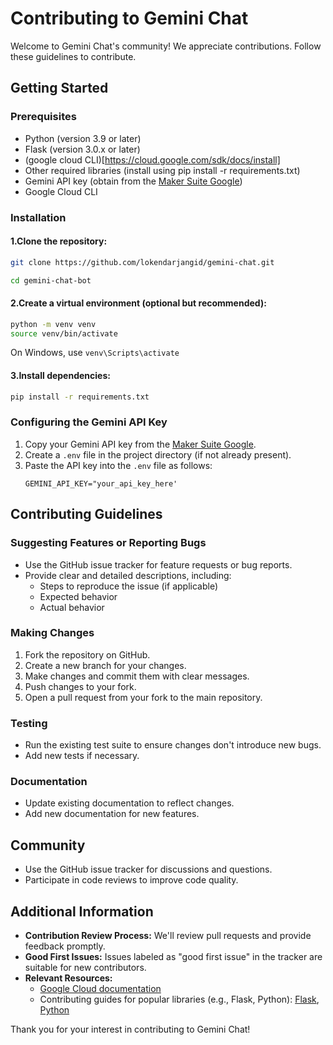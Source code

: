 # Contributing to Gemini Chat

Welcome to Gemini Chat's community! We appreciate contributions. Follow these guidelines to contribute.

## Getting Started

### Prerequisites

- Python (version 3.9 or later)
- Flask (version 3.0.x or later)
- (google cloud CLI)[https://cloud.google.com/sdk/docs/install]
- Other required libraries (install using pip install -r requirements.txt)
- Gemini API key (obtain from the [Maker Suite Google](https://makersuite.google.com/app/apikey))
- Google Cloud CLI
### Installation

#### 1.Clone the repository:
```Bash
git clone https://github.com/lokendarjangid/gemini-chat.git
```
```Bash
cd gemini-chat-bot
```

#### 2.Create a virtual environment (optional but recommended):
```Bash
python -m venv venv
source venv/bin/activate
```
 On Windows, use `venv\Scripts\activate`

#### 3.Install dependencies:
```Bash
pip install -r requirements.txt
```
### Configuring the Gemini API Key

1. Copy your Gemini API key from the [Maker Suite Google](https://makersuite.google.com/app/apikey).
2. Create a `.env` file in the project directory (if not already present).
3. Paste the API key into the `.env` file as follows:
    ```
    GEMINI_API_KEY="your_api_key_here'
    ```

## Contributing Guidelines

### Suggesting Features or Reporting Bugs

- Use the GitHub issue tracker for feature requests or bug reports.
- Provide clear and detailed descriptions, including:
    - Steps to reproduce the issue (if applicable)
    - Expected behavior
    - Actual behavior

### Making Changes

1. Fork the repository on GitHub.
2. Create a new branch for your changes.
3. Make changes and commit them with clear messages.
4. Push changes to your fork.
5. Open a pull request from your fork to the main repository.

### Testing

- Run the existing test suite to ensure changes don't introduce new bugs.
- Add new tests if necessary.

### Documentation

- Update existing documentation to reflect changes.
- Add new documentation for new features.

## Community

- Use the GitHub issue tracker for discussions and questions.
- Participate in code reviews to improve code quality.

## Additional Information

- **Contribution Review Process:** We'll review pull requests and provide feedback promptly.
- **Good First Issues:** Issues labeled as "good first issue" in the tracker are suitable for new contributors.
- **Relevant Resources:**
    - [Google Cloud documentation](https://cloud.google.com/docs)
    - Contributing guides for popular libraries (e.g., Flask, Python): [Flask](https://flask.palletsprojects.com/en/2.2.x/contributing/), [Python](https://devguide.python.org/)

Thank you for your interest in contributing to Gemini Chat!
